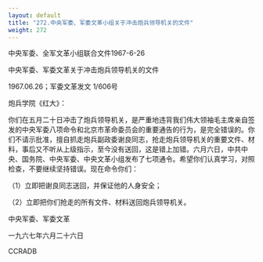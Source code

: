 ```yaml
---
layout: default
title: "272.中央军委、军委文革小组关于冲击炮兵领导机关的文件"
weight: 272
---
```


中央军委、全军文革小组联合文件1967-6-26

中央军委、军委文革关于冲击炮兵领导机关的文件

1967.06.26；军委文革发文 1/606号

炮兵学院《红大》：

你们在五月二十日冲击了炮兵领导机关，是严重地违背我们伟大领袖毛主席亲自签发的中央军委八项命令和北京市革命委员会的重要通告的行为，是完全错误的。你们不请示批准，擅自抓走炮兵副政委谢良同志，抢走炮兵领导机关的重要文件、材料，事后又不听从上级指示，至今没有送回，这是错上加错。六月六日，中共中央、国务院、中央军委、中央文革小组发布了七项通令。希望你们认真学习，对照检查，不要继续坚持错误。现在命令你们：

（1）立即把谢良同志送回，并保证他的人身安全；

（2）立即把你们抢走的所有文件、材料送回炮兵领导机关。

中央军委、军委文革

一九六七年六月二十六日

CCRADB

